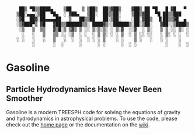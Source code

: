 ```	  ▄████  ▄▄▄        ██████  ▒█████   ██▓     ██▓ ███▄    █ ▓█████ 
	 ██▒ ▀█▒▒████▄    ▒██    ▒ ▒██▒  ██▒▓██▒    ▓██▒ ██ ▀█   █ ▓█   ▀ 
	▒██░▄▄▄░▒██  ▀█▄  ░ ▓██▄   ▒██░  ██▒▒██░    ▒██▒▓██  ▀█ ██▒▒███   
	░▓█  ██▓░██▄▄▄▄██   ▒   ██▒▒██   ██░▒██░    ░██░▓██▒  ▐▌██▒▒▓█  ▄ 
	░▒▓███▀▒ ▓█   ▓██▒▒██████▒▒░ ████▓▒░░██████▒░██░▒██░   ▓██░░▒████▒
	 ░▒   ▒  ▒▒   ▓▒█░▒ ▒▓▒ ▒ ░░ ▒░▒░▒░ ░ ▒░▓  ░░▓  ░ ▒░   ▒ ▒ ░░ ▒░ ░
	  ░   ░   ▒   ▒▒ ░░ ░▒  ░ ░  ░ ▒ ▒░ ░ ░ ▒  ░ ▒ ░░ ░░   ░ ▒░ ░ ░  ░
	░ ░   ░   ░   ▒   ░  ░  ░  ░ ░ ░ ▒    ░ ░    ▒ ░   ░   ░ ░    ░   
	      ░       ░  ░      ░      ░ ░      ░  ░ ░           ░    ░  ░
```                                                                  

#  Gasoline
## Particle Hydrodynamics Have Never Been Smoother

Gasoline is a modern TREESPH code for solving the equations of gravity and
hydrodynamics in astrophysical problems.  To use the code, please check out the 
[home page](http://gasoline-code.com) or the documentation on the [wiki](https://github.com/N-BodyShop/gasoline/wiki).
